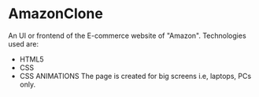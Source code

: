 # AmazonClone

An UI or frontend of the E-commerce website of "Amazon". 
Technologies used are:
* HTML5
* CSS
* CSS ANIMATIONS
The page is created for big screens i.e, laptops, PCs only.  
